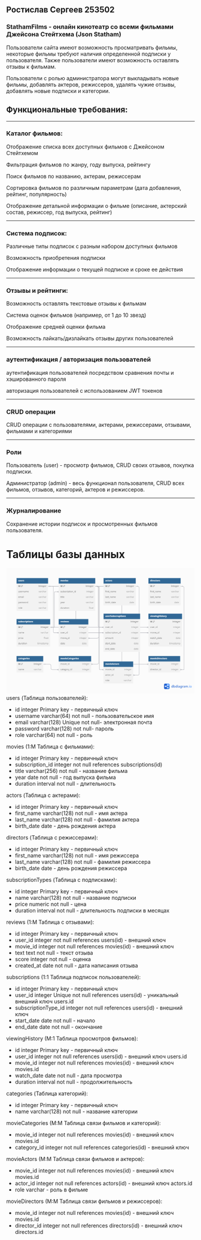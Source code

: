 ## Ростислав Сергеев 253502
### StathamFilms - онлайн кинотеатр со всеми фильмами Джейсона Стейтхема (Json Statham)
Пользователи сайта имеют возможность просматривать фильмы, некоторые фильмы требуют наличия определенной подписки у пользователя. Также пользователи имеют возможность оставлять отзывы к фильмам.

Пользователи с ролью администратора могут выкладывать новые фильмы, добавлять актеров, режиссеров, удалять чужие отзывы, добавлять новые подписки и категории.
## Функциональные требования:
<hr></hr>

### Каталог фильмов:
Отображение списка всех доступных фильмов с Джейсоном Стейтхемом

Фильтрация фильмов по жанру, году выпуска, рейтингу

Поиск фильмов по названию, актерам, режиссерам

Сортировка фильмов по различным параметрам (дата добавления, рейтинг, популярность)

Отображение детальной информации о фильме (описание, актерский состав, режиссер, год выпуска, рейтинг)

<hr></hr>

### Система подписок:
Различные типы подписок с разным набором доступных фильмов

Возможность приобретения подписки

Отображение информации о текущей подписке и сроке ее действия

<hr></hr>

### Отзывы и рейтинги:
Возможность оставлять текстовые отзывы к фильмам

Система оценок фильмов (например, от 1 до 10 звезд)

Отображение средней оценки фильма

Возможность лайкать/дизлайкать отзывы других пользователей

<hr></hr>

### аутентификация / авторизация пользователей

аутентификация пользователей посредством сравнения почты и хэшированного пароля

авторизация пользователей с использованием JWT токенов

<hr></hr>

### CRUD операции

CRUD операции с пользователями, актерами, режиссерами, отзывами, фильмами и категориями

<hr></hr>

### Роли

Пользователь (user) - просмотр фильмов, CRUD своих отзывов, покупка подписки.

Администратор (admin) - весь функционал пользователя, CRUD всех фильмов, отзывов, категорий, актеров и режиссеров.

<hr></hr>

### Журналирование

Сохранение истории подписок и просмотренных фильмов пользователя.

# Таблицы базы данных
![alt text](https://github.com/Rosto4eks/StathamFilms/blob/master/content/diagram.png)
users (Таблица пользователей): 
  - id integer Primary key - первичный ключ
  - username varchar(64) not null - пользовательское имя
  - email varchar(128) Unique not null- электронная почта
  - password varchar(128) not null- пароль
  - role varchar(64) not null - роль

movies (1:M Таблица с фильмами):
  - id integer Primary key - первичный ключ
  - subscription_id integer not null references subscriptions(id) 
  - title varchar(256) not null - название фильма
  - year date not null - год выпуска фильма
  - duration interval not null - длительность

actors (Таблица с актерами):
  - id integer Primary key - первичный ключ
  - first_name varchar(128) not null - имя актера
  - last_name varchar(128) not null - фамилия актера
  - birth_date date - день рождения актера

directors (Таблица с режиссерами):
  - id integer Primary key - первичный ключ
  - first_name varchar(128) not null - имя режиссера
  - last_name varchar(128) not null - фамилия режиссера
  - birth_date date - день рождения режиссера

subscriptionTypes (Таблица с подписками):
  - id integer Primary key - первичный ключ
  - name varchar(128) not null - название подписки
  - price numeric not null - цена
  - duration interval not null - длительность подписки в месяцах

reviews (1:M Таблица с отзывами):
  - id integer Primary key - первичный ключ
  - user_id integer not null references users(id) - внешний ключ 
  - movie_id integer not null references movies(id) - внешний ключ
  - text text not null - текст отзыва
  - score integer not null - оценка
  - created_at date not null - дата написания отзыва

subscriptions (1:1 Таблица подписок пользователей):
  - id integer Primary key - первичный ключ
  - user_id integer Unique not null references users(id) - уникальный внешний ключ users.id
  - subscriptionType_id integer not null references users(id) - внешний ключ
  - start_date date not null - начало
  - end_date date not null - окончание

viewingHistory (M:1 Таблица просмотров фильмов):
  - id integer Primary key - первичный ключ
  - user_id integer not null references users(id) -  внешний ключ users.id
  - movie_id integer not null references movies(id) - внешний ключ movies.id
  - watch_date date not null - дата просмотра
  - duration interval not null - продолжительность

categories (Таблица категорий):
  - id integer Primary key - первичный ключ
  - name varchar(128) not null - название категории

movieCategories (M:M Таблица связи фильмов и категорий):
  - movie_id integer not null references movies(id) - внешний ключ movies.id
  - category_id integer not null references categories(id) - внешний ключ 

movieActors (M:M Таблица связи фильмов и актеров):
  - movie_id integer not null references movies(id) - внешний ключ movies.id
  - actor_id integer not null references actors(id) - внешний ключ actors.id
  - role varchar - роль в фильме

movieDirectors (M:M Таблица связи фильмов и режиссеров):
  - movie_id integer not null references movies(id) - внешний ключ movies.id
  - director_id integer not null references directors(id) - внешний ключ directors.id
